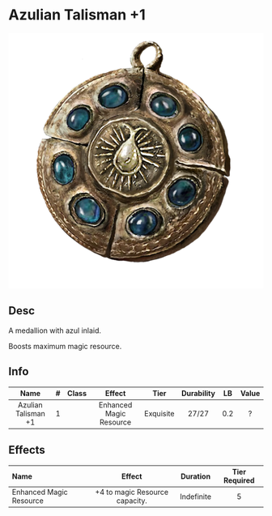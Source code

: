 # Azulian Talisman +1

![Copyrighted Image](AzulianTalisman+1.png)

## Desc

A medallion with azul inlaid.

Boosts maximum magic resource.

## Info

| Name | # | Class | Effect | Tier | Durability | LB | Value |
| :--: | :-: | :---: | :----: | :--: | :--------: | :-: | :---: |
| Azulian Talisman +1 | 1 |  | Enhanced Magic Resource | Exquisite | 27/27 | 0.2 | ? |

## Effects

| Name | Effect | Duration | Tier Required |
| :--- | :----: | :------: | :-----------: |
| Enhanced Magic Resource | +4 to magic Resource capacity. | Indefinite | 5 |

